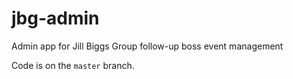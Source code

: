 # jbg-admin
Admin app for Jill Biggs Group follow-up boss event management

Code is on the `master` branch.
